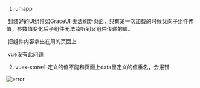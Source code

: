 

1. uniapp 

​	封装好的UI组件如GraceUI 无法刷新页面，只有第一次加载的时候父向子组件传值，参数值变化后子组件无法监听到父组件传递的值。

​	把组件内容拿出在用的页面上

​	vue没有此问题

2. vuex-store中定义的值不能和页面上data里定义的值重名，会报错

![error](H:\code\mdnote\asset\01err.png)

